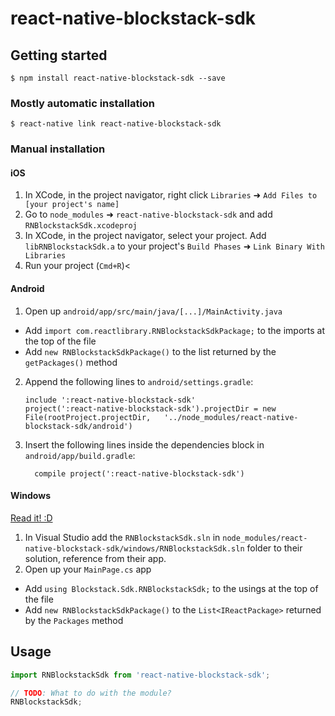 
# react-native-blockstack-sdk

## Getting started

`$ npm install react-native-blockstack-sdk --save`

### Mostly automatic installation

`$ react-native link react-native-blockstack-sdk`

### Manual installation


#### iOS

1. In XCode, in the project navigator, right click `Libraries` ➜ `Add Files to [your project's name]`
2. Go to `node_modules` ➜ `react-native-blockstack-sdk` and add `RNBlockstackSdk.xcodeproj`
3. In XCode, in the project navigator, select your project. Add `libRNBlockstackSdk.a` to your project's `Build Phases` ➜ `Link Binary With Libraries`
4. Run your project (`Cmd+R`)<

#### Android

1. Open up `android/app/src/main/java/[...]/MainActivity.java`
  - Add `import com.reactlibrary.RNBlockstackSdkPackage;` to the imports at the top of the file
  - Add `new RNBlockstackSdkPackage()` to the list returned by the `getPackages()` method
2. Append the following lines to `android/settings.gradle`:
  	```
  	include ':react-native-blockstack-sdk'
  	project(':react-native-blockstack-sdk').projectDir = new File(rootProject.projectDir, 	'../node_modules/react-native-blockstack-sdk/android')
  	```
3. Insert the following lines inside the dependencies block in `android/app/build.gradle`:
  	```
      compile project(':react-native-blockstack-sdk')
  	```

#### Windows
[Read it! :D](https://github.com/ReactWindows/react-native)

1. In Visual Studio add the `RNBlockstackSdk.sln` in `node_modules/react-native-blockstack-sdk/windows/RNBlockstackSdk.sln` folder to their solution, reference from their app.
2. Open up your `MainPage.cs` app
  - Add `using Blockstack.Sdk.RNBlockstackSdk;` to the usings at the top of the file
  - Add `new RNBlockstackSdkPackage()` to the `List<IReactPackage>` returned by the `Packages` method


## Usage
```javascript
import RNBlockstackSdk from 'react-native-blockstack-sdk';

// TODO: What to do with the module?
RNBlockstackSdk;
```
  